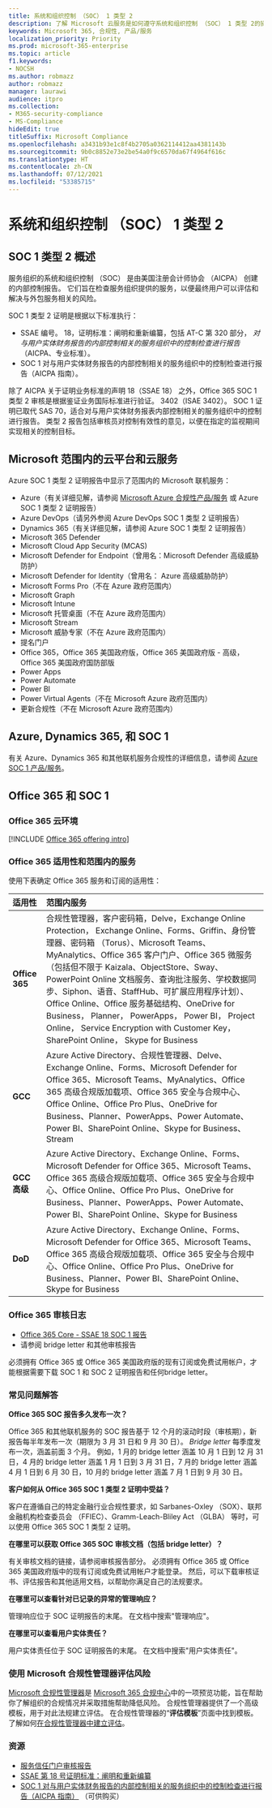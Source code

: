 ```yaml
---
title: 系统和组织控制 （SOC） 1 类型 2
description: 了解 Microsoft 云服务是如何遵守系统和组织控制 （SOC） 1 类型 2的操作安全标准。
keywords: Microsoft 365, 合规性, 产品/服务
localization_priority: Priority
ms.prod: microsoft-365-enterprise
ms.topic: article
f1.keywords:
- NOCSH
ms.author: robmazz
author: robmazz
manager: laurawi
audience: itpro
ms.collection:
- M365-security-compliance
- MS-Compliance
hideEdit: true
titleSuffix: Microsoft Compliance
ms.openlocfilehash: a3431b93e1c8f4b2705a0362114412aa4381143b
ms.sourcegitcommit: 9b0c8852e73e2be54a0f9c6570da67f4964f616c
ms.translationtype: HT
ms.contentlocale: zh-CN
ms.lasthandoff: 07/12/2021
ms.locfileid: "53385715"
---
```

# <a name="system-and-organization-controls-soc-1-type-2"></a>系统和组织控制 （SOC） 1 类型 2

## <a name="soc-1-type-2-overview"></a>SOC 1 类型 2 概述

服务组织的系统和组织控制 （SOC） 是由美国注册会计师协会 （AICPA） 创建的内部控制报告。 它们旨在检查服务组织提供的服务，以便最终用户可以评估和解决与外包服务相关的风险。

SOC 1 类型 2 证明是根据以下标准执行：

- SSAE 编号。 18，证明标准：阐明和重新编纂，包括 AT-C 第 320 部分， *对与用户实体财务报告的内部控制相关的服务组织中的控制检查进行报告* （AICPA、专业标准）。
- SOC 1 对与用户实体财务报告的内部控制相关的服务组织中的控制检查进行报告（AICPA 指南）。

除了 AICPA 关于证明业务标准的声明 18（SSAE 18） 之外，Office 365 SOC 1 类型 2 审核是根据鉴证业务国际标准进行验证。 3402（ISAE 3402）。 SOC 1 证明已取代 SAS 70，适合对与用户实体财务报表内部控制相关的服务组织中的控制进行报告。 类型 2 报告包括审核员对控制有效性的意见，以便在指定的监视期间实现相关的控制目标。

## <a name="microsoft-in-scope-cloud-platforms--services"></a>Microsoft 范围内的云平台和云服务

Azure SOC 1 类型 2 证明报告中显示了范围内的 Microsoft 联机服务：

- Azure（有关详细见解，请参阅 [Microsoft Azure 合规性产品/服务](https://azure.microsoft.com/resources/microsoft-azure-compliance-offerings/) 或 Azure SOC 1 类型 2 证明报告）
- Azure DevOps（请另外参阅 Azure DevOps SOC 1 类型 2 证明报告）
- Dynamics 365（有关详细见解，请参阅 Azure SOC 1 类型 2 证明报告）
- Microsoft 365 Defender
- Microsoft Cloud App Security (MCAS)
- Microsoft Defender for Endpoint（曾用名：Microsoft Defender 高级威胁防护）
- Microsoft Defender for Identity（曾用名： Azure 高级威胁防护）
- Microsoft Forms Pro（不在 Azure 政府范围内）
- Microsoft Graph
- Microsoft Intune
- Microsoft 托管桌面（不在 Azure 政府范围内）
- Microsoft Stream
- Microsoft 威胁专家（不在 Azure 政府范围内）
- 提名门户
- Office 365，Office 365 美国政府版，Office 365 美国政府版 - 高级，Office 365 美国政府国防部版
- Power Apps
- Power Automate
- Power BI
- Power Virtual Agents（不在 Microsoft Azure 政府范围内）
- 更新合规性（不在 Microsoft Azure 政府范围内）

## <a name="azure-dynamics-365-and-soc-1"></a>Azure, Dynamics 365, 和 SOC 1

有关 Azure、Dynamics 365 和其他联机服务合规性的详细信息，请参阅 [Azure SOC 1 产品/服务](/azure/compliance/offerings/offering-soc-1)。

## <a name="office-365-and-soc-1"></a>Office 365 和 SOC 1

### <a name="office-365-cloud-environments"></a>Office 365 云环境

[!INCLUDE [Office 365 offering intro](../includes/o365-offering-introduction.md)]

### <a name="office-365-applicability-and-in-scope-services"></a>Office 365 适用性和范围内的服务

使用下表确定 Office 365 服务和订阅的适用性：

| **适用性** | **范围内服务** |
|:------------------|:----------------------|
| **Office 365** | 合规性管理器，客户密码箱，Delve，Exchange Online Protection， Exchange Online、Forms、Griffin、身份管理器、密码箱 （Torus）、Microsoft Teams、MyAnalytics、Office 365 客户门户、Office 365 微服务（包括但不限于 Kaizala、ObjectStore、Sway、PowerPoint Online 文档服务、查询批注服务、学校数据同步、Siphon、语音、StaffHub、可扩展应用程序计划）、Office Online、Office 服务基础结构、OneDrive for Business， Planner， PowerApps， Power BI， Project Online， Service Encryption with Customer Key， SharePoint Online， Skype for Business |
| **GCC** | Azure Active Directory、合规性管理器、Delve、Exchange Online、Forms、Microsoft Defender for Office 365、Microsoft Teams、MyAnalytics、Office 365 高级合规版加载项、Office 365 安全与合规中心、Office Online、Office Pro Plus、OneDrive for Business、Planner、PowerApps、Power Automate、Power BI、SharePoint Online、Skype for Business、Stream |
| **GCC 高级** | Azure Active Directory、Exchange Online、Forms、Microsoft Defender for Office 365、Microsoft Teams、Office 365 高级合规版加载项、Office 365 安全与合规中心、Office Online、Office Pro Plus、OneDrive for Business、Planner、PowerApps、Power Automate、Power BI、SharePoint Online、Skype for Business |
| **DoD** | Azure Active Directory、Exchange Online、Forms、Microsoft Defender for Office 365、Microsoft Teams、Office 365 高级合规版加载项、Office 365 安全与合规中心、Office Online、Office Pro Plus、OneDrive for Business、Planner、Power BI、SharePoint Online、Skype for Business |

### <a name="office-365-audit-reports"></a>Office 365 审核日志

- [Office 365 Core - SSAE 18 SOC 1 报告](https://aka.ms/o365SOC-1)
- 请参阅 bridge letter 和其他审核报告

必须拥有 Office 365 或 Office 365 美国政府版的现有订阅或免费试用帐户，才能根据需要下载 SOC 1 和 SOC 2 证明报告和任何bridge letter。

### <a name="frequently-asked-questions"></a>常见问题解答

**Office 365 SOC 报告多久发布一次？**

Office 365 和其他联机服务的 SOC 报告基于 12 个月的滚动时段（审核期），新报告每半年发布一次（期限为 3 月 31 日和 9 月 30 日）。 *Bridge letter* 每季度发布一次，涵盖前面 3 个月。 例如，1 月的 bridge letter 涵盖 10 月 1 日到 12 月 31 日，4 月的 bridge letter 涵盖 1 月 1 日到 3 月 31 日，7 月的 bridge letter 涵盖 4 月 1 日到 6 月 30 日，10 月的 bridge letter 涵盖 7 月 1 日到 9 月 30 日。

**客户如何从 Office 365 SOC 1 类型 2 证明中受益？**

客户在遵循自己的特定金融行业合规性要求，如 Sarbanes-Oxley （SOX）、联邦金融机构检查委员会 （FFIEC）、Gramm-Leach-Bliley Act （GLBA） 等时，可以使用 Office 365 SOC 1 类型 2 证明。

**在哪里可以获取 Office 365 SOC 审核文档（包括 bridge letter）？**

有关审核文档的链接，请参阅审核报告部分。 必须拥有 Office 365 或 Office 365 美国政府版中的现有订阅或免费试用帐户才能登录。 然后，可以下载审核证书、评估报告和其他适用文档，以帮助你满足自己的法规要求。

**在哪里可以查看针对已记录的异常的管理响应？**

管理响应位于 SOC 证明报告的末尾。 在文档中搜索"管理响应"。

**在哪里可以查看用户实体责任？**

用户实体责任位于 SOC 证明报告的末尾。 在文档中搜索"用户实体责任"。

### <a name="use-microsoft-compliance-manager-to-assess-your-risk"></a>使用 Microsoft 合规性管理器评估风险

[Microsoft 合规性管理器](/microsoft-365/compliance/compliance-manager)是 [Microsoft 365 合规中心](/microsoft-365/compliance/microsoft-365-compliance-center)中的一项预览功能，旨在帮助你了解组织的合规情况并采取措施帮助降低风险。 合规性管理器提供了一个高级模板，用于对此法规建立评估。 在合规性管理器的“**评估模板**”页面中找到模板。 了解如何[在合规性管理器中建立评估](/microsoft-365/compliance/compliance-manager-assessments)。

### <a name="resources"></a>资源

- [服务信任门户审核报告](https://servicetrust.microsoft.com/ViewPage/MSComplianceGuideV3)
- [SSAE 第 18 号证明标准：阐明和重新编纂](https://www.aicpa.org/Research/Standards/AuditAttest/DownloadableDocuments/SSAE_No_18.pdf)
- [SOC 1 对与用户实体财务报告的内部控制相关的服务组织中的控制检查进行报告（AICPA 指南）](https://future.aicpa.org/cpe-learning/publication/reporting-on-an-examination-of-controls-at-a-service-organization-relevant-to-user-entities-internal-control-over-financial-reporting-soc-1-guide-OPL) （可供购买）
